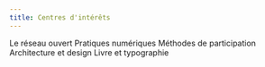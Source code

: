 ```yaml
---
title: Centres d'intérêts
---
```

Le réseau ouvert
Pratiques numériques 
Méthodes de participation
Architecture et design
Livre et typographie